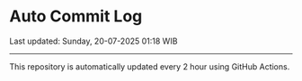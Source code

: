 # Auto Commit Log

Last updated: Sunday, 20-07-2025 01:18 WIB

---

This repository is automatically updated every 2 hour using GitHub Actions.

